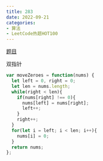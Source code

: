 ```yaml
---
title: 283
date: 2022-09-21
categories: 
- 算法
- LeetCode热题HOT100
---
```


[题目](https://leetcode.cn/problems/move-zeroes/)

双指针
```js
var moveZeroes = function(nums) {
  let left = 0, right = 0;
  let len = nums.length;
  while(right < len){
    if(nums[right] !== 0){
      nums[left] = nums[right];
      left++;
    }
    right++;
  }
  for(let i = left; i < len; i++){
    nums[i] = 0;
  }
  return nums;
};
```